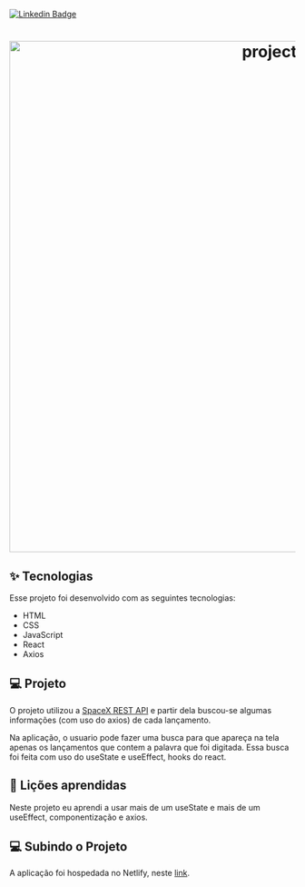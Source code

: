 [![Linkedin Badge](https://img.shields.io/badge/-LinkedIn-blue?style=flat-square&logo=Linkedin&logoColor=white&link=https://www.linkedin.com/in/larissandradee/)](https://www.linkedin.com/in/larissandradee/)

<h1 align="center">
  <img alt="project" title="project" src="src/assets/images/working.gif" width="900"/>
</h1>

## ✨ Tecnologias

Esse projeto foi desenvolvido com as seguintes tecnologias:

- HTML
- CSS
- JavaScript
- React
- Axios

## 💻 Projeto

O projeto utilizou a [SpaceX REST API](https://github.com/r-spacex/SpaceX-API) e partir dela buscou-se algumas informações (com uso do axios) de cada lançamento. 

Na aplicação, o usuario pode fazer uma busca para que apareça na tela apenas os lançamentos que contem a palavra que foi digitada. Essa busca foi feita com uso do useState e useEffect, hooks do react. 

## 🔖 Lições aprendidas

Neste projeto eu aprendi a usar mais de um useState e mais de um useEffect, componentização e axios.


## 💻 Subindo o Projeto

A aplicação foi hospedada no Netlify, neste [link](https://searchspacexlaunches.netlify.app/).